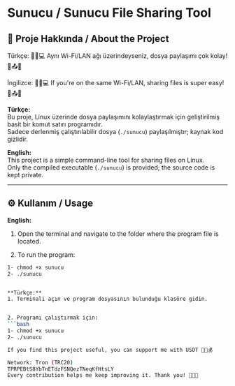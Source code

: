 # Sunucu / Sunucu File Sharing Tool

## 📌 Proje Hakkında / About the Project
Türkçe:
🌟📱💻 Aynı Wi-Fi/LAN ağı üzerindeyseniz, dosya paylaşımı çok kolay! 🚀📤✨

İngilizce:
🌟📱💻 If you're on the same Wi-Fi/LAN, sharing files is super easy! 🚀📤✨

**Türkçe:**  
Bu proje, Linux üzerinde dosya paylaşımını kolaylaştırmak için geliştirilmiş basit bir komut satırı programıdır.  
Sadece derlenmiş çalıştırılabilir dosya (`./sunucu`) paylaşılmıştır; kaynak kod gizlidir.  

**English:**  
This project is a simple command-line tool for sharing files on Linux.  
Only the compiled executable (`./sunucu`) is provided; the source code is kept private.

---

## ⚙️ Kullanım / Usage
**English:**
1. Open the terminal and navigate to the folder where the program file is located.

2. To run the program:

```bash
1- chmod +x sunucu
2- ./sunucu


**Türkçe:**  
1. Terminali açın ve program dosyasının bulunduğu klasöre gidin.


2. Programı çalıştırmak için:  
```bash
1- chmod +x sunucu
2- ./sunucu

If you find this project useful, you can support me with USDT 💖🚀💰

Network: Tron (TRC20)
TPRPEBtS8YbTnETdzFSNQezTNeqKfHtsLY
Every contribution helps me keep improving it. Thank you! 🌟🙏💵



